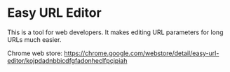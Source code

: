 # Easy URL Editor

This is a tool for web developers. It makes editing URL parameters for long URLs much easier.

Chrome web store: 
https://chrome.google.com/webstore/detail/easy-url-editor/kojpdadnbbicdfgfadonheclfpcjpiah
